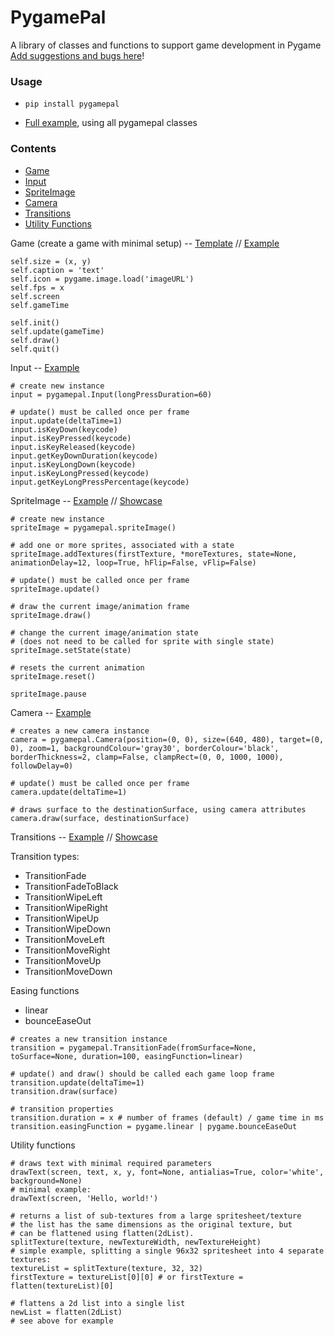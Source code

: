 # PygamePal
A library of classes and functions to support game development in Pygame
[Add suggestions and bugs here](https://github.com/rik-cross/pygamepal/issues)!

### Usage
- `pip install pygamepal`

- [Full example](examples/fullExample.py), using all pygamepal classes

### Contents

- [Game](#game)
- [Input](#input)
- [SpriteImage](#spriteImage)
- [Camera](#camera)
- [Transitions](#transitions)
- [Utility Functions](#functions)

<a name="game"></a>Game (create a game with minimal setup) -- [Template](templates/gameTemplate.py) // [Example](examples/gameExample.py)

``` 
self.size = (x, y)
self.caption = 'text'
self.icon = pygame.image.load('imageURL')
self.fps = x
self.screen
self.gameTime

self.init()
self.update(gameTime)
self.draw()
self.quit()
```

<a name="input"></a>Input -- [Example](examples/inputExample.py)

```
# create new instance
input = pygamepal.Input(longPressDuration=60)

# update() must be called once per frame
input.update(deltaTime=1)
input.isKeyDown(keycode)
input.isKeyPressed(keycode)
input.isKeyReleased(keycode)
input.getKeyDownDuration(keycode)
input.isKeyLongDown(keycode)
input.isKeyLongPressed(keycode)
input.getKeyLongPressPercentage(keycode)
```
<a name="spriteImage"></a>SpriteImage -- [Example](examples/spriteImageExample.py) // [Showcase](examples/spriteImageShowcase.py)

```
# create new instance
spriteImage = pygamepal.spriteImage()

# add one or more sprites, associated with a state
spriteImage.addTextures(firstTexture, *moreTextures, state=None, animationDelay=12, loop=True, hFlip=False, vFlip=False)

# update() must be called once per frame
spriteImage.update()

# draw the current image/animation frame
spriteImage.draw()

# change the current image/animation state
# (does not need to be called for sprite with single state)
spriteImage.setState(state)

# resets the current animation
spriteImage.reset()

spriteImage.pause
```

<a name="camera"></a>Camera -- [Example](examples/cameraExample.py)

```
# creates a new camera instance
camera = pygamepal.Camera(position=(0, 0), size=(640, 480), target=(0, 0), zoom=1, backgroundColour='gray30', borderColour='black', borderThickness=2, clamp=False, clampRect=(0, 0, 1000, 1000), followDelay=0)

# update() must be called once per frame
camera.update(deltaTime=1)

# draws surface to the destinationSurface, using camera attributes
camera.draw(surface, destinationSurface)
```

<a name="transitions"></a>Transitions -- [Example](examples/transitionExample.py) // [Showcase](examples/transitionShowcase.py)

Transition types:
- TransitionFade
- TransitionFadeToBlack
- TransitionWipeLeft
- TransitionWipeRight
- TransitionWipeUp
- TransitionWipeDown
- TransitionMoveLeft
- TransitionMoveRight
- TransitionMoveUp
- TransitionMoveDown

Easing functions
- linear
- bounceEaseOut

```
# creates a new transition instance
transition = pygamepal.TransitionFade(fromSurface=None, toSurface=None, duration=100, easingFunction=linear)

# update() and draw() should be called each game loop frame
transition.update(deltaTime=1)
transition.draw(surface)

# transition properties
transition.duration = x # number of frames (default) / game time in ms
transition.easingFunction = pygame.linear | pygame.bounceEaseOut
```

<a name="functions"></a>Utility functions

```
# draws text with minimal required parameters
drawText(screen, text, x, y, font=None, antialias=True, color='white', background=None)
# minimal example:
drawText(screen, 'Hello, world!')

# returns a list of sub-textures from a large spritesheet/texture
# the list has the same dimensions as the original texture, but
# can be flattened using flatten(2dList).
splitTexture(texture, newTextureWidth, newTextureHeight)
# simple example, splitting a single 96x32 spritesheet into 4 separate textures:
textureList = splitTexture(texture, 32, 32)
firstTexture = textureList[0][0] # or firstTexture = flatten(textureList)[0]

# flattens a 2d list into a single list
newList = flatten(2dList)
# see above for example
```
